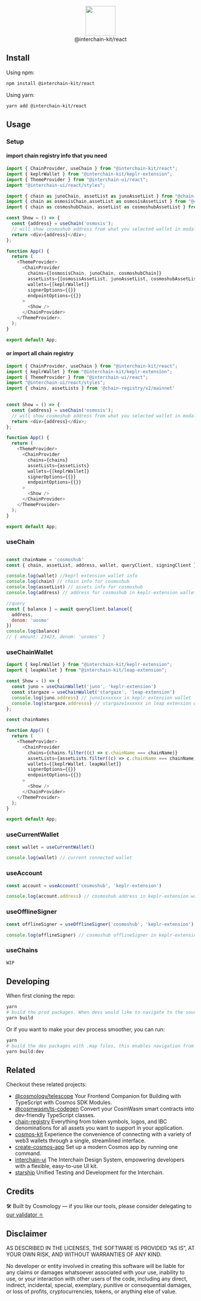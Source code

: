 <p align="center">
  <img src="https://user-images.githubusercontent.com/545047/188804067-28e67e5e-0214-4449-ab04-2e0c564a6885.svg" width="80"><br />
    @interchain-kit/react
</p>

## Install
Using npm:
```sh
npm install @interchain-kit/react
```
Using yarn:
```sh
yarn add @interchain-kit/react
```

## Usage
### Setup
#### import chain registry info that you need
```js
import { ChainProvider, useChain } from "@interchain-kit/react";
import { keplrWallet } from "@interchain-kit/keplr-extension";
import { ThemeProvider } from "@interchain-ui/react";
import "@interchain-ui/react/styles";

import { chain as junoChain, assetList as junoAssetList } from "@chain-registry/v2/mainnet/juno";
import { chain as osmosisChain,assetList as osmosisAssetList } from "@chain-registry/v2/mainnet/osmosis";
import { chain as cosmoshubChain, assetList as cosmoshubAssetList } from "@chain-registry/v2/mainnet/cosmoshub";

const Show = () => {
  const {address} = useChain('osmosis');
  // will show cosmoshub address from what you selected wallet in modal
  return <div>{address}</div>;
};

function App() {
  return (
    <ThemeProvider>
      <ChainProvider
        chains={[osmosisChain, junoChain, cosmoshubChain]}
        assetLists={[osmosisAssetList, junoAssetList, cosmoshubAssetList]}
        wallets={[keplrWallet]}
        signerOptions={{}}
        endpointOptions={{}}
      >
        <Show />
      </ChainProvider>
    </ThemeProvider>
  );
}

export default App;
```

#### or import all chain registry
```js
import { ChainProvider, useChain } from "@interchain-kit/react";
import { keplrWallet } from "@interchain-kit/keplr-extension";
import { ThemeProvider } from "@interchain-ui/react";
import "@interchain-ui/react/styles";
import { chains, assetLists } from '@chain-registry/v2/mainnet'
 

const Show = () => {
  const {address} = useChain('osmosis');
  // will show cosmoshub address from what you selected wallet in modal
  return <div>{address}</div>;
};

function App() {
  return (
    <ThemeProvider>
      <ChainProvider
        chains={chains}
        assetLists={assetLists}
        wallets={[keplrWallet]}
        signerOptions={{}}
        endpointOptions={{}}
      >
        <Show />
      </ChainProvider>
    </ThemeProvider>
  );
}

export default App;
```

### useChain
```js

const chainName = 'cosmoshub'
const { chain, assetList, address, wallet, queryClient, signingClient } = useChain(chainName)

console.log(wallet) //keprl extension wallet info
console.log(chain) // chain info for cosmoshub
console.log(assetList) // assets info for cosmoshub
console.log(address) // address for cosmoshub in keplr-extension wallet

//query
const { balance } = await queryClient.balance({
  address,
  denom: 'uosmo'
})
console.log(balance)
// { amount: 23423, denom: 'uosmos' }

```

### useChainWallet
```js
import { keplrWallet } from "@interchain-kit/keplr-extension";
import { leapWallet } from "@interchain-kit/leap-extension";

const Show = () => {
  const juno = useChainWallet('juno', 'keplr-extension')
  const stargaze = useChainWallet('stargaze', 'leap-extension')
  console.log(juno.address) // juno1xxxxxxx in keplr extension wallet
  console.log(stargaze.addresss) // stargaze1xxxxxx in leap extension wallet
};

const chainNames 

function App() {
  return (
    <ThemeProvider>
      <ChainProvider
        chains={chains.filter((c) => c.chainName === chainName)}
        assetLists={assetLists.filter((c) => c.chainName === chainName)}
        wallets={[keplrWallet, leapWallet]}
        signerOptions={{}}
        endpointOptions={{}}
      >
        <Show />
      </ChainProvider>
    </ThemeProvider>
  );
}

export default App;
```

### useCurrentWallet
```js
const wallet = useCurrentWallet()

console.log(wallet) // current connected wallet

```

### useAccount
```js
const account = useAccount('cosmoshub', 'keplr-extension')

console.log(account.address) // cosmoshub address in keplr-extension wallet

```

### useOfflineSigner
```js
const offlineSigner = useOfflineSigner('cosmoshub', 'keplr-extension')

console.log(offlineSigner) // cosmoshub offlineSigner in keplr-extension wallet 
```

### useChains

```js
WIP
```


## Developing

When first cloning the repo:

```sh
yarn
# build the prod packages. When devs would like to navigate to the source code, this will only navigate from references to their definitions (.d.ts files) between packages.
yarn build
```

Or if you want to make your dev process smoother, you can run:

```sh
yarn
# build the dev packages with .map files, this enables navigation from references to their source code between packages.
yarn build:dev
```

## Related

Checkout these related projects:

* [@cosmology/telescope](https://github.com/cosmology-tech/telescope) Your Frontend Companion for Building with TypeScript with Cosmos SDK Modules.
* [@cosmwasm/ts-codegen](https://github.com/CosmWasm/ts-codegen) Convert your CosmWasm smart contracts into dev-friendly TypeScript classes.
* [chain-registry](https://github.com/cosmology-tech/chain-registry) Everything from token symbols, logos, and IBC denominations for all assets you want to support in your application.
* [cosmos-kit](https://github.com/cosmology-tech/cosmos-kit) Experience the convenience of connecting with a variety of web3 wallets through a single, streamlined interface.
* [create-cosmos-app](https://github.com/cosmology-tech/create-cosmos-app) Set up a modern Cosmos app by running one command.
* [interchain-ui](https://github.com/cosmology-tech/interchain-ui) The Interchain Design System, empowering developers with a flexible, easy-to-use UI kit.
* [starship](https://github.com/cosmology-tech/starship) Unified Testing and Development for the Interchain.

## Credits

🛠 Built by Cosmology — if you like our tools, please consider delegating to [our validator ⚛️](https://cosmology.zone/validator)


## Disclaimer

AS DESCRIBED IN THE LICENSES, THE SOFTWARE IS PROVIDED “AS IS”, AT YOUR OWN RISK, AND WITHOUT WARRANTIES OF ANY KIND.

No developer or entity involved in creating this software will be liable for any claims or damages whatsoever associated with your use, inability to use, or your interaction with other users of the code, including any direct, indirect, incidental, special, exemplary, punitive or consequential damages, or loss of profits, cryptocurrencies, tokens, or anything else of value.
